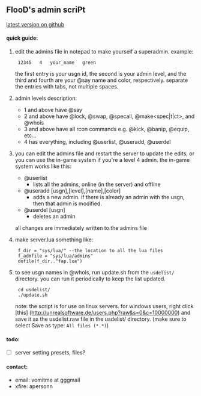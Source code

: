 ## FlooD's admin scriPt
[latest version on github](https://github.com/FloooD/FaP)

#### quick guide:
1. edit the admins file in notepad to make yourself a superadmin. example:

        12345	4	your_name	green

   the first entry is your usgn id, the second is your admin level, and the
   third and fourth are your @say name and color, respectively. separate the
   entries with tabs, not multiple spaces.

2. admin levels description:
   * 1 and above have @say
   * 2 and above have @lock, @swap, @specall, @make<spec|t|ct>, and @whois
   * 3 and above have all rcon commands e.g. @kick, @banip, @equip, etc...
   * 4 has everything, including @userlist, @useradd, @userdel

3. you can edit the admins file and restart the server to update the edits, or
   you can use the in-game system if you're a level 4 admin. the in-game
   system works like this:
   * @userlist
     - lists all the admins, online (in the server) and offline
   * @useradd [usgn],[level],[name],[color]
     - adds a new admin. if there is already an admin with the usgn, then that
       admin is modified.
   * @userdel [usgn]
     - deletes an admin

   all changes are immediately written to the admins file

4. make server.lua something like:

        f_dir = "sys/lua/" --the location to all the lua files
        f_admfile = "sys/lua/admins"
        dofile(f_dir.."fap.lua")

5. to see usgn names in @whois, run update.sh from the `usdelist/` directory.
   you can run it periodically to keep the list updated.

        cd usdelist/
        ./update.sh

   note: the script is for use on linux servers. for windows users, right click
   [this] (http://unrealsoftware.de/users.php?raw&s=0&c=10000000) and save it
   as the usdelist.raw file in the usdelist/ directory. (make sure to select
   Save as type: `All files (*.*)`)

#### todo:
- [ ] server setting presets, files?

#### contact:
* email: vomitme at gggmail
* xfire: apersonn
